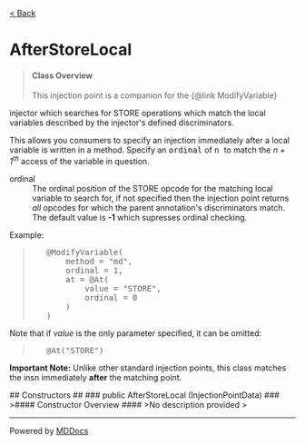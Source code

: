 [< Back](../README.md)
# AfterStoreLocal #
>#### Class Overview ####
><p>This injection point is a companion for the {@link ModifyVariable}
 injector which searches for STORE operations which match the local variables
 described by the injector's defined discriminators.</p>
 
 <p>This allows you consumers to specify an injection immediately after a
 local variable is written in a method. Specify an <tt>ordinal</tt> of <tt>n
 </tt> to match the <em>n + 1<sup>th</sup></em> access of the variable in
 question.</p>
 
 <dl>
   <dt>ordinal</dt>
   <dd>The ordinal position of the STORE opcode for the matching local
   variable to search for, if not specified then the injection point returns
   <em>all </em> opcodes for which the parent annotation's discriminators
   match. The default value is <b>-1</b> which supresses ordinal checking.
   </dd>
 </dl>
 
 <p>Example:</p>
 <blockquote><pre>
   &#064;ModifyVariable(
       method = "md",
       ordinal = 1,
       at = &#064;At(
           value = "STORE",
           ordinal = 0
       )
   )</pre>
 </blockquote>
 <p>Note that if <em>value</em> is the only parameter specified, it can be
 omitted:</p> 
 <blockquote><pre>
   &#064;At("STORE")</pre>
 </blockquote>
 
 <p><b>Important Note:</b> Unlike other standard injection points, this class
 matches the insn immediately <b>after</b> the matching point.</p>
## Constructors ##
### public AfterStoreLocal (InjectionPointData) ###
>#### Constructor Overview ####
>No description provided
>

---
Powered by [MDDocs](https://github.com/VRCube/MDDocs)